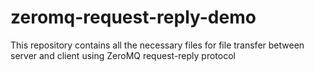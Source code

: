 # zeromq-request-reply-demo
This repository contains all the necessary files for file transfer between server and client using ZeroMQ request-reply protocol
